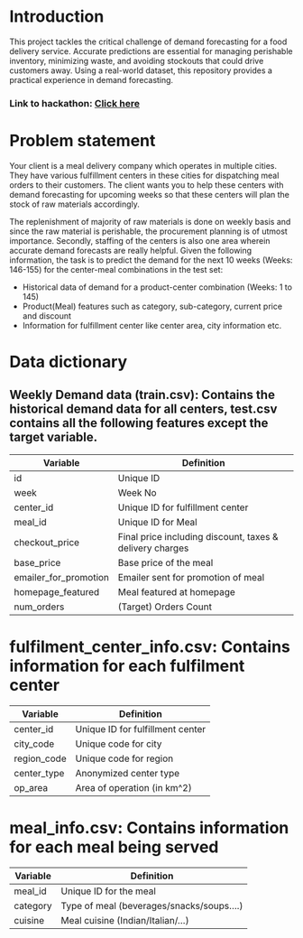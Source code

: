 # Introduction
This project tackles the critical challenge of demand forecasting for a food delivery service.  Accurate predictions are essential for managing perishable inventory, minimizing waste, and avoiding stockouts that could drive customers away.  Using a real-world dataset, this repository provides a practical experience in demand forecasting.
### Link to hackathon: [Click here](https://www.analyticsvidhya.com/datahack/contest/genpact-machine-learning-hackathon-1/)
# Problem statement
Your client is a meal delivery company which operates in multiple cities. They have various fulfillment centers in these cities for dispatching meal orders to their customers. The client wants you to help these centers with demand forecasting for upcoming weeks so that these centers will plan the stock of raw materials accordingly.

The replenishment of majority of raw materials is done on weekly basis and since the raw material is perishable, the procurement planning is of utmost importance. Secondly, staffing of the centers is also one area wherein accurate demand forecasts are really helpful. Given the following information, the task is to predict the demand for the next 10 weeks (Weeks: 146-155) for the center-meal combinations in the test set:  

- Historical data of demand for a product-center combination (Weeks: 1 to 145)
- Product(Meal) features such as category, sub-category, current price and discount
- Information for fulfillment center like center area, city information etc.
# Data dictionary

## Weekly Demand data (train.csv): Contains the historical demand data for all centers, test.csv contains all the following features except the target variable.

  
| Variable|Definition |
|---|---|
| id | Unique ID |
| week | Week No |
| center_id | Unique ID for fulfillment center |
| meal_id | Unique ID for Meal |
| checkout_price| Final price including discount, taxes & delivery charges |
| base_price | Base price of the meal |
| emailer_for_promotion | Emailer sent for promotion of meal |
| homepage_featured | Meal featured at homepage |
| num_orders | (Target) Orders Count |

# fulfilment_center_info.csv: Contains information for each fulfilment center

| Variable|Definition |
|---|---|
| center_id | Unique ID for fulfillment center |
| city_code | Unique code for city |
| region_code | Unique code for region|
| center_type | Anonymized center type |
| op_area | Area of operation (in km^2) |

# meal_info.csv: Contains information for each meal being served

| Variable|Definition |
|---|---|
| meal_id | Unique ID for the meal |
| category | Type of meal (beverages/snacks/soups….) |
| cuisine | Meal cuisine (Indian/Italian/…)|
